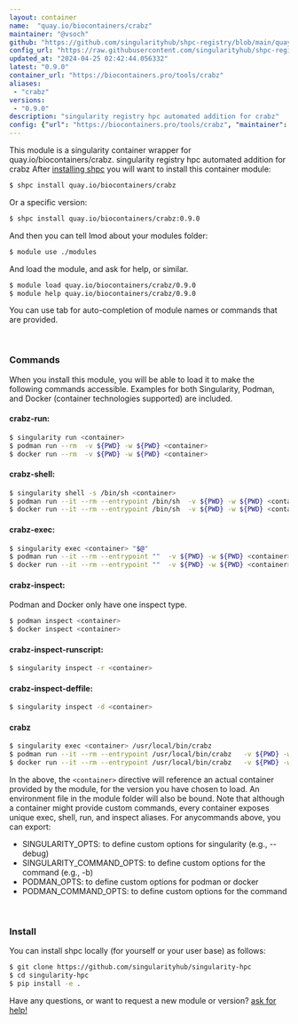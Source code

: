 ```yaml
---
layout: container
name:  "quay.io/biocontainers/crabz"
maintainer: "@vsoch"
github: "https://github.com/singularityhub/shpc-registry/blob/main/quay.io/biocontainers/crabz/container.yaml"
config_url: "https://raw.githubusercontent.com/singularityhub/shpc-registry/main/quay.io/biocontainers/crabz/container.yaml"
updated_at: "2024-04-25 02:42:44.056332"
latest: "0.9.0"
container_url: "https://biocontainers.pro/tools/crabz"
aliases:
 - "crabz"
versions:
 - "0.9.0"
description: "singularity registry hpc automated addition for crabz"
config: {"url": "https://biocontainers.pro/tools/crabz", "maintainer": "@vsoch", "description": "singularity registry hpc automated addition for crabz", "latest": {"0.9.0": "sha256:1b65229b4ecf4425cb67d91cb49dcfa695aa51d812078d28164dbcefcb9adafd"}, "tags": {"0.9.0": "sha256:1b65229b4ecf4425cb67d91cb49dcfa695aa51d812078d28164dbcefcb9adafd"}, "docker": "quay.io/biocontainers/crabz", "aliases": {"crabz": "/usr/local/bin/crabz"}}
---
```


This module is a singularity container wrapper for quay.io/biocontainers/crabz.
singularity registry hpc automated addition for crabz
After [installing shpc](#install) you will want to install this container module:


```bash
$ shpc install quay.io/biocontainers/crabz
```

Or a specific version:

```bash
$ shpc install quay.io/biocontainers/crabz:0.9.0
```

And then you can tell lmod about your modules folder:

```bash
$ module use ./modules
```

And load the module, and ask for help, or similar.

```bash
$ module load quay.io/biocontainers/crabz/0.9.0
$ module help quay.io/biocontainers/crabz/0.9.0
```

You can use tab for auto-completion of module names or commands that are provided.

<br>

### Commands

When you install this module, you will be able to load it to make the following commands accessible.
Examples for both Singularity, Podman, and Docker (container technologies supported) are included.

#### crabz-run:

```bash
$ singularity run <container>
$ podman run --rm  -v ${PWD} -w ${PWD} <container>
$ docker run --rm  -v ${PWD} -w ${PWD} <container>
```

#### crabz-shell:

```bash
$ singularity shell -s /bin/sh <container>
$ podman run --it --rm --entrypoint /bin/sh  -v ${PWD} -w ${PWD} <container>
$ docker run --it --rm --entrypoint /bin/sh  -v ${PWD} -w ${PWD} <container>
```

#### crabz-exec:

```bash
$ singularity exec <container> "$@"
$ podman run --it --rm --entrypoint ""  -v ${PWD} -w ${PWD} <container> "$@"
$ docker run --it --rm --entrypoint ""  -v ${PWD} -w ${PWD} <container> "$@"
```

#### crabz-inspect:

Podman and Docker only have one inspect type.

```bash
$ podman inspect <container>
$ docker inspect <container>
```

#### crabz-inspect-runscript:

```bash
$ singularity inspect -r <container>
```

#### crabz-inspect-deffile:

```bash
$ singularity inspect -d <container>
```


#### crabz

```bash
$ singularity exec <container> /usr/local/bin/crabz
$ podman run --it --rm --entrypoint /usr/local/bin/crabz   -v ${PWD} -w ${PWD} <container> -c " $@"
$ docker run --it --rm --entrypoint /usr/local/bin/crabz   -v ${PWD} -w ${PWD} <container> -c " $@"
```



In the above, the `<container>` directive will reference an actual container provided
by the module, for the version you have chosen to load. An environment file in the
module folder will also be bound. Note that although a container
might provide custom commands, every container exposes unique exec, shell, run, and
inspect aliases. For anycommands above, you can export:

 - SINGULARITY_OPTS: to define custom options for singularity (e.g., --debug)
 - SINGULARITY_COMMAND_OPTS: to define custom options for the command (e.g., -b)
 - PODMAN_OPTS: to define custom options for podman or docker
 - PODMAN_COMMAND_OPTS: to define custom options for the command

<br>

### Install

You can install shpc locally (for yourself or your user base) as follows:

```bash
$ git clone https://github.com/singularityhub/singularity-hpc
$ cd singularity-hpc
$ pip install -e .
```

Have any questions, or want to request a new module or version? [ask for help!](https://github.com/singularityhub/singularity-hpc/issues)